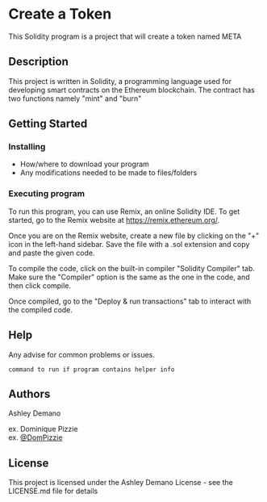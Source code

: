 # Create a Token

This Solidity program is a project that will create a token named META

## Description

This project is written in Solidity, a programming language used for developing smart contracts on the Ethereum blockchain. The contract has two functions namely "mint" and "burn"

## Getting Started

### Installing

* How/where to download your program
* Any modifications needed to be made to files/folders

### Executing program

To run this program, you can use Remix, an online Solidity IDE. To get started, go to the Remix website at https://remix.ethereum.org/.

Once you are on the Remix website, create a new file by clicking on the "+" icon in the left-hand sidebar. Save the file with a .sol extension and copy and paste the given code.

To compile the code, click on the built-in compiler "Solidity Compiler" tab. Make sure the "Compiler" option is the same as the one in the code, and then click compile.

Once compiled, go to the "Deploy & run transactions" tab to interact with the compiled code.

## Help

Any advise for common problems or issues.
```
command to run if program contains helper info
```

## Authors

Ashley Demano

ex. Dominique Pizzie  
ex. [@DomPizzie](https://twitter.com/dompizzie)


## License

This project is licensed under the Ashley Demano License - see the LICENSE.md file for details

